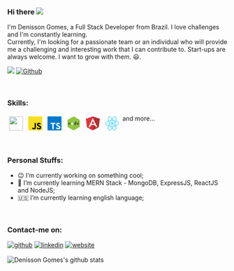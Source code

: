 ### Hi there <img src="https://media.giphy.com/media/hvRJCLFzcasrR4ia7z/giphy.gif" width="25px">

I'm Denisson Gomes, a Full Stack Developer from Brazil. I love challenges and I'm constantly learning. <br> Currently, I'm looking for a passionate team or an individual who will provide me a challenging and interesting work that I can contribute to. Start-ups are always welcome. I want to grow with them. :smiley:.

![](https://komarev.com/ghpvc/?username=denissongomes&color=brightgreen)
[![Github](https://img.shields.io/github/followers/denissongomes?label=Follow&style=social)](https://github.com/denissongomes)

<br />

### Skills:
<p>
  <img height="32" width="32" style="vertical-align:top; margin:4px" src="https://www.php.net/images/logos/php-icon.png" style="vertical-align:top; margin:4px"/>
<img height="32" width="32" style="vertical-align:top; margin:4px" src="https://raw.githubusercontent.com/denissongomes/denissongomes/main/images/js.png" style="vertical-align:top; margin:4px"/>
<img height="32" width="32" style="vertical-align:top; margin:4px" src="https://raw.githubusercontent.com/denissongomes/denissongomes/main/images/ts.png" style="vertical-align:top; margin:4px"/>
<img height="32" width="32" style="vertical-align:top; margin:4px" src="https://raw.githubusercontent.com/denissongomes/denissongomes/main/images/node.jpg" style="vertical-align:top; margin:4px"/>
  <img height="32" width="32" style="vertical-align:top; margin:4px" src="https://raw.githubusercontent.com/denissongomes/denissongomes/main/images/angular.png" style="vertical-align:top; margin:4px"/>
<img height="32" width="32" style="vertical-align:top; margin:4px" src="https://raw.githubusercontent.com/denissongomes/denissongomes/main/images/react.png" style="vertical-align:top; margin:4px"/>
  and more...
</p>

<br />

### Personal Stuffs:
 
- :wink: I’m currently working on something cool;
- 🌱 I’m currently learning MERN Stack - MongoDB, ExpressJS,  ReactJS and NodeJS; 
- :us:  I’m currently learning english language;

<br />
 

### Contact-me on:

[<img src='https://cdn.jsdelivr.net/npm/simple-icons@3.0.1/icons/github.svg' alt='github' height='40'>](https://github.com/denissongomes)  [<img src='https://cdn.jsdelivr.net/npm/simple-icons@3.0.1/icons/linkedin.svg' alt='linkedin' height='40'>](https://www.linkedin.com/in/denissongomes/)  [<img src='https://cdn.jsdelivr.net/npm/simple-icons@3.0.1/icons/icloud.svg' alt='website' height='40'>](http://denissongomes.dev/)  
<br />
![Denisson Gomes's github stats](https://github-readme-stats.vercel.app/api?username=denissongomes&show_icons=true&theme=radical)



